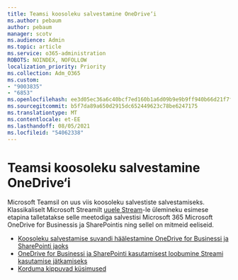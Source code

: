 ```yaml
---
title: Teamsi koosoleku salvestamine OneDrive‘i
ms.author: pebaum
author: pebaum
manager: scotv
ms.audience: Admin
ms.topic: article
ms.service: o365-administration
ROBOTS: NOINDEX, NOFOLLOW
localization_priority: Priority
ms.collection: Adm_O365
ms.custom:
- "9003835"
- "6853"
ms.openlocfilehash: ee3d05ec36a6c40bcf7ed160b1a6d09b9e9b9ff940b66d21f7f897aa881f611d
ms.sourcegitcommit: b5f7da89a650d2915dc652449623c78be6247175
ms.translationtype: MT
ms.contentlocale: et-EE
ms.lasthandoff: 08/05/2021
ms.locfileid: "54062338"
---
```

# <a name="teams-meeting-recordings-to-onedrive"></a>Teamsi koosoleku salvestamine OneDrive‘i

Microsoft Teamsil on uus viis koosoleku salvestiste salvestamiseks. Klassikaliselt Microsoft Streamilt [uuele Stream](https://docs.microsoft.com/stream/streamnew/new-stream)-le ülemineku esimese etapina talletatakse selle meetodiga salvestisi Microsoft 365 Microsoft OneDrive for Businessis ja SharePointis ning sellel on mitmeid eeliseid.  

- [Koosoleku salvestamise suvandi häälestamine OneDrive for Businessi ja SharePointi jaoks](https://docs.microsoft.com/MicrosoftTeams/tmr-meeting-recording-change#set-up-the-meeting-recording-option-for-onedrive-for-business-and-sharepoint)
- [OneDrive for Businessi ja SharePointi kasutamisest loobumine Streami kasutamise jätkamiseks](https://docs.microsoft.com/MicrosoftTeams/tmr-meeting-recording-change#opt-out-of-onedrive-for-business-and-sharepoint-to-continue-using-stream)  
- [Korduma kippuvad küsimused](https://docs.microsoft.com/MicrosoftTeams/tmr-meeting-recording-change#frequently-asked-questions)
